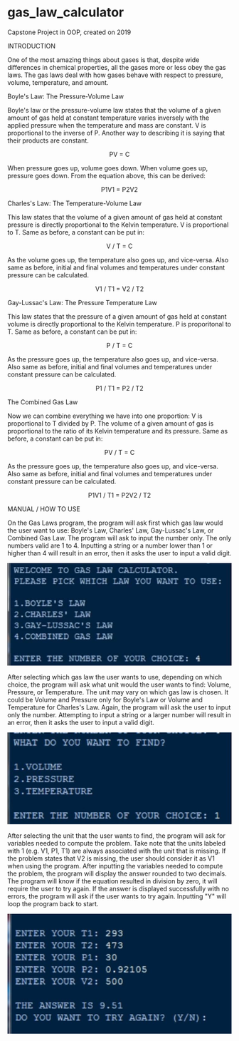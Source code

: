 # gas_law_calculator
Capstone Project in OOP, created on 2019

INTRODUCTION

One of the most amazing things about gases is that, despite wide differences in chemical properties, all the gases more or less obey the gas laws.  The gas laws deal with how gases behave with respect to pressure, volume, temperature, and amount.

Boyle's Law: The Pressure-Volume Law

Boyle's law or the pressure-volume law states that the volume of a given amount of gas held at constant temperature varies inversely with the applied pressure when the temperature and mass are constant. V is proportional to the inverse of P. Another way to describing it is saying that their products are constant.

<p style="text-align: center;">PV = C</p>

When pressure goes up, volume goes down. When volume goes up, pressure goes down. From the equation above, this can be derived:

<p style="text-align: center;">P1V1 = P2V2</p>

Charles's Law: The Temperature-Volume Law

This law states that the volume of a given amount of gas held at constant pressure is directly proportional to the Kelvin temperature. V is proportional to T. Same as before, a constant can be put in:

<p style="text-align: center;">V / T = C</p>

As the volume goes up, the temperature also goes up, and vice-versa. Also same as before, initial and final volumes and temperatures under constant pressure can be calculated.

<p style="text-align: center;">V1 / T1 = V2 / T2</p>

Gay-Lussac's Law: The Pressure Temperature Law

This law states that the pressure of a given amount of gas held at constant volume is directly proportional to the Kelvin temperature. P is proporitonal to T. Same as before, a constant can be put in:

<p style="text-align: center;">P / T = C

As the pressure goes up, the temperature also goes up, and vice-versa. Also same as before, initial and final volumes and temperatures under constant pressure can be calculated.

<p style="text-align: center;">P1 / T1 = P2 / T2</p>

The Combined Gas Law

Now we can combine everything we have into one proportion: V is proportional to T divided by P. The volume of a given amount of gas is proportional to the ratio of its Kelvin temperature and its pressure. Same as before, a constant can be put in:

<p style="text-align: center;">PV / T = C</p>

As the pressure goes up, the temperature also goes up, and vice-versa. Also same as before, initial and final volumes and temperatures under constant pressure can be calculated.

<p style="text-align: center;">P1V1 / T1 = P2V2 / T2</p>

MANUAL / HOW TO USE

On the Gas Laws program, the program will ask first which gas law would the user want to use: Boyle's Law, Charles' Law, Gay-Lussac's Law, or Combined Gas Law. The program will ask to input the number only. The only numbers valid are 1 to 4. Inputting a string or a number lower than 1 or higher than 4 will result in an error, then it asks the user to input a valid digit. 

<img src="fig1.jpg">

After selecting which gas law the user wants to use, depending on which choice, the program will ask what unit would the user wants to find: Volume, Pressure, or Temperature. The unit may vary on which gas law is chosen. It could be Volume and Pressure only for Boyle's Law or Volume and Temperature for Charles's Law. Again, the program will ask the user to input only the number. Attempting to input a string or a larger number will result in an error, then it asks the user to input a valid digit.

<img src="fig2.jpg">

After selecting the unit that the user wants to find, the program will ask for variables needed to compute the problem. Take note that the units labeled with 1 (e.g. V1, P1, T1) are always associated with the unit that is missing. If the problem states that V2 is missing, the user should consider it as V1 when using the program. After inputting the variables needed to compute the problem, the program will display the answer rounded to two decimals. The program will know if the equation resulted in division by zero, it will require the user to try again.  If the answer is displayed successfully with no errors, the program will ask if the user wants to try again. Inputting "Y" will loop the program back to start.

<img src="fig3.jpg">
